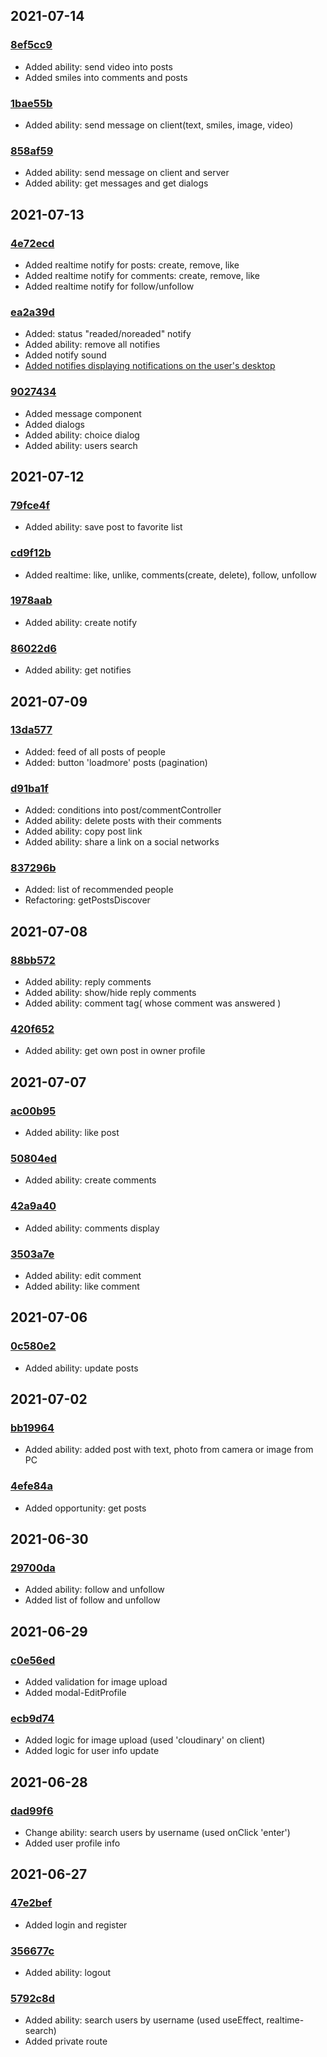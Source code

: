 ## 2021-07-14

### [8ef5cc9](https://github.com/nikitababko/social-network-x-network/commit/8ef5cc924eb1e1e021d1a72a46b8fbcfd954ebc2)

- Added ability: send video into posts
- Added smiles into comments and posts

### [1bae55b](https://github.com/nikitababko/social-network-x-network/commit/1bae55b8cf501482ee5da7db45377414348d8b8b)

- Added ability: send message on client(text, smiles, image, video)

### [858af59](https://github.com/nikitababko/social-network-x-network/commit/858af590053eb627e4a7a491a1a53739a5e6aa9c)

- Added ability: send message on client and server
- Added ability: get messages and get dialogs

## 2021-07-13

### [4e72ecd](https://github.com/nikitababko/social-network-x-network/commit/4e72ecdbfec91ccce264d3b04a1b24067b86025d)

- Added realtime notify for posts: create, remove, like
- Added realtime notify for comments: create, remove, like
- Added realtime notify for follow/unfollow

### [ea2a39d](https://github.com/nikitababko/social-network-x-network/commit/ea2a39d84a9c2ac7419a9d38108742b923898da5)

- Added: status "readed/noreaded" notify
- Added ability: remove all notifies
- Added notify sound
- [Added notifies displaying notifications on the user's desktop](https://developer.mozilla.org/ru/docs/Web/API/notification)

### [9027434](https://github.com/nikitababko/social-network-x-network/commit/90274348b8a1baee5df3fb50e3b74697b7c0279d)

- Added message component
- Added dialogs
- Added ability: choice dialog
- Added ability: users search

## 2021-07-12

### [79fce4f](https://github.com/nikitababko/social-network-x-network/commit/79fce4f52d60a485fe73327f746957af63fac87a)

- Added ability: save post to favorite list

### [cd9f12b](https://github.com/nikitababko/social-network-x-network/commit/cd9f12bf9cc021f4e8c3c71c5a41231995152ab7)

- Added realtime: like, unlike, comments(create, delete), follow, unfollow

### [1978aab](https://github.com/nikitababko/social-network-x-network/commit/1978aabb71cd8bf1b2bcae35891a1b15baebb7b4)

- Added ability: create notify

### [86022d6](https://github.com/nikitababko/social-network-x-network/commit/86022d642469ef20bbff16609b930e3de517ac78)

- Added ability: get notifies

## 2021-07-09

### [13da577](https://github.com/nikitababko/social-network-x-network/commit/13da5772a907c3f54dff35e07e2ffbd1b84e0ea9)

- Added: feed of all posts of people
- Added: button 'loadmore' posts (pagination)

### [d91ba1f](https://github.com/nikitababko/social-network-x-network/commit/d91ba1fa6ed93d112708f7edbe40adced4e83512)

- Added: conditions into post/commentController
- Added ability: delete posts with their comments
- Added ability: copy post link
- Added ability: share a link on a social networks

### [837296b](https://github.com/nikitababko/social-network-x-network/commit/837296bb715487f2e19924a1baf00ba8fddee5ab)

- Added: list of recommended people
- Refactoring: getPostsDiscover

## 2021-07-08

### [88bb572](https://github.com/nikitababko/social-network-x-network/commit/88bb57252ff88c850442fddf2a6ea4844d4ddf5e)

- Added ability: reply comments
- Added ability: show/hide reply comments
- Added ability: comment tag( whose comment was answered )

### [420f652](https://github.com/nikitababko/social-network-x-network/commit/420f65212e71489b3b9bf8aa199b2a087838986c)

- Added ability: get own post in owner profile

## 2021-07-07

### [ac00b95](https://github.com/nikitababko/social-network-x-network/commit/ac00b95bed1b4a34275af1e6405d5a5d9d87010c)

- Added ability: like post

### [50804ed](https://github.com/nikitababko/social-network-x-network/commit/50804edf657f031ea627c5cac2d6123fb2c4cfa9)

- Added ability: create comments

### [42a9a40](https://github.com/nikitababko/social-network-x-network/commit/42a9a40e32bd7e50a4facaa77a83eb8b8087fc6b)

- Added ability: comments display

### [3503a7e](https://github.com/nikitababko/social-network-x-network/commit/3503a7e68eb4903b2d2824f4a7cd0273a967f8b6)

- Added ability: edit comment
- Added ability: like comment

## 2021-07-06

### [0c580e2](https://github.com/nikitababko/social-network-x-network/commit/0c580e233f10dbb2635cfc3fd6b64205c81faf59)

- Added ability: update posts

## 2021-07-02

### [bb19964](https://github.com/nikitababko/social-network-x-network/commit/bb19964ac26fb568bbb9668bd3ed78c65d1b0dcb)

- Added ability: added post with text, photo from camera or image from PC

### [4efe84a](https://github.com/nikitababko/social-network-x-network/commit/4efe84a9c84480f9554c4ef7ee57544779675a84)

- Added opportunity: get posts

## 2021-06-30

### [29700da](https://github.com/nikitababko/social-network-x-network/commit/63f071b30e7f7b0c115922ceb46628213e3a4a4b)

- Added ability: follow and unfollow
- Added list of follow and unfollow

## 2021-06-29

### [c0e56ed](https://github.com/nikitababko/social-network-x-network/commit/596763f5d029ebda6b1bccf6c8c5a5febb1bd729)

- Added validation for image upload
- Added modal-EditProfile

### [ecb9d74](https://github.com/nikitababko/social-network-x-network/commit/ac87c3eb7869dcaba73353bce6b48a82ca789614)

- Added logic for image upload (used 'cloudinary' on client)
- Added logic for user info update

## 2021-06-28

### [dad99f6](https://github.com/nikitababko/social-network-x-network/commit/77e998335195097ad5f9e03ffc326c5bd2f55040)

- Change ability: search users by username (used onClick 'enter')
- Added user profile info

## 2021-06-27

### [47e2bef](https://github.com/nikitababko/social-network-x-network/commit/356677ce17587e1f1bc7d7cd1e3e21710f04b786)

- Added login and register

### [356677c](https://github.com/nikitababko/social-network-x-network/commit/5792c8d139a785652b64165cff8b2420b8ed6404)

- Added ability: logout

### [5792c8d](https://github.com/nikitababko/social-network-x-network/commit/d6c27baabdc2076dc5e851d75da1afa64038cada)

- Added ability: search users by username (used useEffect, realtime-search)
- Added private route
